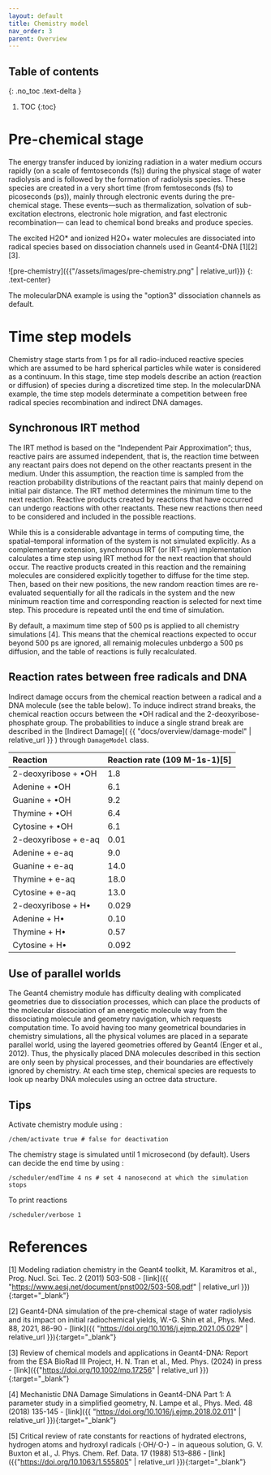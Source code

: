 ```yaml
---
layout: default
title: Chemistry model
nav_order: 3
parent: Overview
---
```

## Table of contents
{: .no_toc .text-delta }
1. TOC
{:toc}

# Pre-chemical stage

The energy transfer induced by ionizing radiation in a water medium occurs rapidly (on a scale of femtoseconds (fs)) during the physical stage of water radiolysis and is followed by the formation of radiolysis species.
These species are created in a very short time (from femtoseconds (fs) to picoseconds (ps)), mainly through electronic events during the pre-chemical stage.
These events—such as thermalization, solvation of sub-excitation electrons, electronic hole migration, and fast electronic recombination— can lead to chemical bond breaks and produce species.

The excited H2O* and ionized H2O+ water molecules are dissociated into radical species based on dissociation channels used in Geant4-DNA [1][2][3].

![pre-chemistry]({{"/assets/images/pre-chemistry.png" | relative_url}})
{: .text-center}

The molecularDNA example is using the "option3" dissociation channels as default.

# Time step models

Chemistry stage starts from 1 ps for all radio-induced reactive species which are assumed to be hard spherical particles while water is considered as a continuum. In this stage, time step models describe an action (reaction or diffusion) of species during a discretized time step. In the molecularDNA example, the time step models determinate a competition between free radical species recombination and indirect DNA damages.


## Synchronous IRT method

The IRT method is based on the “Independent Pair Approximation”; thus, reactive pairs are assumed independent, that is, the reaction time between any reactant pairs does not depend on the other reactants present in the medium. Under this assumption, the reaction time is sampled from the reaction probability distributions of the reactant pairs that mainly depend on initial pair distance. The IRT method determines the minimum time to the next reaction. Reactive products created by reactions that have occurred can undergo reactions with other reactants. These new reactions then need to be considered and included in the possible reactions.

While this is a considerable advantage in terms of computing time, the spatial–temporal information of the system is not simulated explicitly. As a complementary extension, synchronous IRT (or IRT-syn) implementation calculates a time step using IRT method for the next reaction that should occur. The reactive products created in this reaction and the remaining molecules are considered explicitly together to diffuse for the time step. Then, based on their new positions, the new random reaction times are re-evaluated sequentially for all the radicals in the system and the new minimum reaction time and corresponding reaction is selected for next time step. This procedure is repeated until the end time of simulation.

By default, a maximum time step of 500 ps is applied to all chemistry simulations [4]. This means that the chemical reactions expected to occur beyond 500 ps are ignored, all remainig molecules unbdergo a 500 ps diffusion, and the table of reactions is fully recalculated.

## Reaction rates between free radicals and DNA
Indirect damage occurs from the chemical reaction between a radical and a DNA molecule (see the table below). To induce indirect strand breaks, the chemical reaction occurs between the •OH radical and the 2-deoxyribose-phosphate group. The probabilities to induce a single strand break are described in the
[Indirect Damage]( {{ "docs/overview/damage-model" | relative_url }} ) through `DamageModel` class.

| Reaction                                  | Reaction rate (109 M-1s-1)[5] |
|:------------------------------------------|:------------------------------|
| 2-deoxyribose + •OH                       | 1.8                           |
| Adenine + •OH                             | 6.1                           |
| Guanine + •OH                             | 9.2                           |
| Thymine + •OH                             | 6.4                           |
| Cytosine + •OH                            | 6.1                           |
| 2-deoxyribose + e-aq                      | 0.01                          |
| Adenine + e-aq                            | 9.0                           |
| Guanine + e-aq                            | 14.0                          |
| Thymine + e-aq                            | 18.0                          |
| Cytosine + e-aq                           | 13.0                          |
| 2-deoxyribose + H•                        | 0.029                         |
| Adenine + H•                              | 0.10                          |
| Thymine + H•                              | 0.57                          |
| Cytosine + H•                             | 0.092                         |

## Use of parallel worlds
The Geant4 chemistry module has difficulty dealing with complicated geometries due to dissociation processes, which can place the products of the molecular dissociation of an energetic molecule way from the dissociating molecule and geometry navigation, which requests computation time.  To avoid having too many geometrical boundaries in chemistry simulations, all the physical volumes are placed in a separate parallel world, using the layered geometries offered by Geant4 (Enger et al., 2012). Thus, the physically placed DNA molecules described in this section are only seen by physical processes, and their boundaries are effectively ignored by chemistry. At each time step, chemical species are requests to look up nearby DNA molecules using an octree data structure.

## Tips

Activate chemistry module using :
```
/chem/activate true # false for deactivation
```
The chemistry stage is simulated until 1 microsecond (by default). Users can decide the end time by using :
```
/scheduler/endTime 4 ns # set 4 nanosecond at which the simulation stops
```

To print reactions
```
/scheduler/verbose 1
```
# References
[1] Modeling radiation chemistry in the Geant4 toolkit, M. Karamitros et al., Prog. Nucl. Sci. Tec. 2 (2011) 503-508 - [link]({{ "https://www.aesj.net/document/pnst002/503-508.pdf" | relative_url }}){:target="_blank"}

[2] Geant4-DNA simulation of the pre-chemical stage of water radiolysis and its impact on initial radiochemical yields, W.-G. Shin et al., Phys. Med. 88, 2021, 86-90 - [link]({{ "https://doi.org/10.1016/j.ejmp.2021.05.029" | relative_url }}){:target="_blank"}

[3] Review of chemical models and applications in Geant4-DNA: Report from the ESA BioRad III Project, H. N. Tran et al., Med. Phys. (2024) in press - [link]({{"https://doi.org/10.1002/mp.17256" | relative_url }}){:target="_blank"}

[4] Mechanistic DNA Damage Simulations in Geant4-DNA Part 1: A parameter study in a simplified geometry, N. Lampe et al., Phys. Med. 48 (2018) 135-145 - [link]({{ "https://doi.org/10.1016/j.ejmp.2018.02.011" | relative_url }}){:target="_blank"}

[5] Critical review of rate constants for reactions of hydrated electrons, hydrogen atoms and hydroxyl radicals (·OH/·O-) − in aqueous solution, G. V. Buxton et al., J. Phys. Chem. Ref. Data. 17 (1988) 513–886 - [link]({{"https://doi.org/10.1063/1.555805" | relative_url }}){:target="_blank"}
